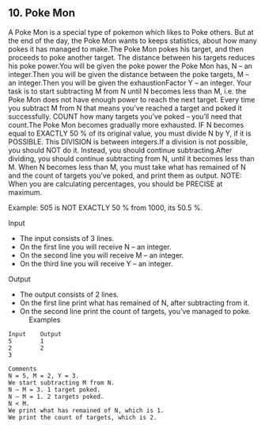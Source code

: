 ## 10. Poke Mon

A Poke Mon is a special type of pokemon which likes to Poke others. But at the end of the day, the Poke Mon wants to keeps statistics, about how many pokes it has managed to make.The Poke Mon pokes his target, and then proceeds to poke another target. The distance between his targets reduces his poke power.You will be given the poke power the Poke Mon has, N – an integer.Then you will be given the distance between the poke targets, M – an integer.Then you will be given the exhaustionFactor Y – an integer.
Your task is to start subtracting M from N until N becomes less than M, i.e. the Poke Mon does not have enough power to reach the next target. Every time you subtract M from N that means you’ve reached a target and poked it successfully. COUNT how many targets you’ve poked – you’ll need that count.The Poke Mon becomes gradually more exhausted. IF N becomes equal to EXACTLY 50 % of its original value, you must divide N by Y, if it is POSSIBLE. This DIVISION is between integers.If a division is not possible, you should NOT do it. Instead, you should continue subtracting.After dividing, you should continue subtracting from N, until it becomes less than M.
When N becomes less than M, you must take what has remained of N and the count of targets you’ve poked, and print them as output.
NOTE: When you are calculating percentages, you should be PRECISE at maximum.

Example: 505 is NOT EXACTLY 50 % from 1000, its 50.5 %.

Input
- The input consists of 3 lines.
- On the first line you will receive N – an integer.
- On the second line you will receive M – an integer.
- On the third line you will receive Y – an integer.

Output
- The output consists of 2 lines.
- On the first line print what has remained of N, after subtracting from it.
- On the second line print the count of targets, you’ve managed to poke.
 
Examples
```
Input	 Output
5        1
2        2
3	

Comments
N = 5, M = 2, Y = 3.
We start subtracting M from N.
N – M = 3. 1 target poked.
N – M = 1. 2 targets poked.
N < M.
We print what has remained of N, which is 1.
We print the count of targets, which is 2.
```
